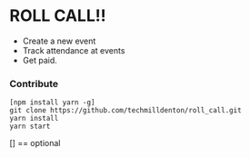 # ROLL CALL!!

- Create a new event
- Track attendance at events
- Get paid.


### Contribute

```
[npm install yarn -g]
git clone https://github.com/techmilldenton/roll_call.git
yarn install
yarn start
```

[] == optional

